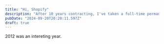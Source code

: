 ```yaml
---
title: "Hi, Shopify"
description: "After 10 years contracting, I've taken a full-time permanent role with Shopify. Here, I explain why."
pubDate: "2024-09-20T20:20:11.597Z"
draft: true
---
```


2012 was an intereting year. 